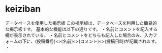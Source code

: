 # keiziban
データベースを使用した掲示板
この掲示板は、データベースを利用した簡易的な掲示板です。
基本的な機能は以下の通りです。
・名前とコメントを記入する欄が表示されている。
・名前とコメントをどちらも記入した場合のみ、入力フォームの下に、(投稿番号)<>(名前)<>(コメント)<>(投稿日時)が記載されます。
・

